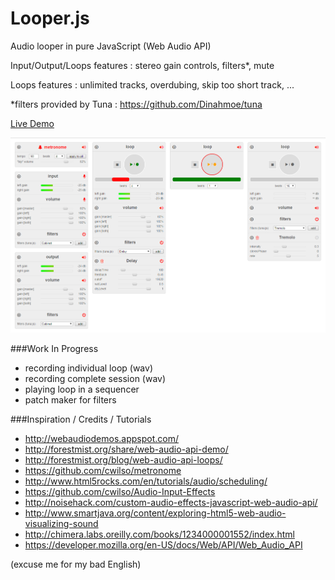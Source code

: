 Looper.js
=========

Audio looper in pure JavaScript (Web Audio API)

Input/Output/Loops features : stereo gain controls, filters*, mute

Loops features : unlimited tracks, overdubing, skip too short track, ...

*filters provided by Tuna : https://github.com/Dinahmoe/tuna


[Live Demo](http://www.onlfait.ch/Looper.js/)


![screenshot](/images/screen.png?raw=true)


###Work In Progress

- recording individual loop (wav)
- recording complete session (wav)
- playing loop in a sequencer
- patch maker for filters


###Inspiration / Credits / Tutorials

- http://webaudiodemos.appspot.com/
- http://forestmist.org/share/web-audio-api-demo/
- http://forestmist.org/blog/web-audio-api-loops/
- https://github.com/cwilso/metronome
- http://www.html5rocks.com/en/tutorials/audio/scheduling/
- https://github.com/cwilso/Audio-Input-Effects
- http://noisehack.com/custom-audio-effects-javascript-web-audio-api/
- http://www.smartjava.org/content/exploring-html5-web-audio-visualizing-sound
- http://chimera.labs.oreilly.com/books/1234000001552/index.html
- https://developer.mozilla.org/en-US/docs/Web/API/Web_Audio_API


(excuse me for my bad English)
